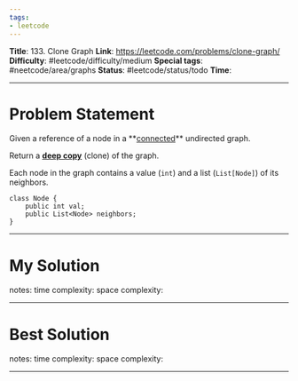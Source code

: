 ```yaml
---
tags:
- leetcode
---
```

**Title**: 133. Clone Graph
**Link**: https://leetcode.com/problems/clone-graph/
**Difficulty**: #leetcode/difficulty/medium 
**Special tags**: #neetcode/area/graphs 
**Status**: #leetcode/status/todo 
**Time**: 

---
# Problem Statement
Given a reference of a node in a **[connected](https://en.wikipedia.org/wiki/Connectivity_(graph_theory)#Connected_graph)** undirected graph.

Return a [**deep copy**](https://en.wikipedia.org/wiki/Object_copying#Deep_copy) (clone) of the graph.

Each node in the graph contains a value (`int`) and a list (`List[Node]`) of its neighbors.
```
class Node {
    public int val;
    public List<Node> neighbors;
}
```

---
# My Solution

notes: 
time complexity: 
space complexity: 

---
# Best Solution

notes: 
time complexity: 
space complexity: 

---

